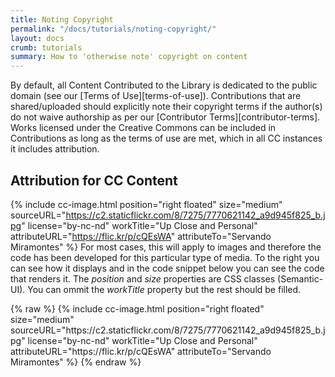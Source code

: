 ```yaml
---
title: Noting Copyright
permalink: "/docs/tutorials/noting-copyright/"
layout: docs
crumb: tutorials
summary: How to 'otherwise note' copyright on content
---
```


By default, all Content Contributed to the Library is dedicated to the public domain (see our [Terms of Use][terms-of-use]). Contributions that are shared/uploaded should explicitly note their copyright terms if the author(s) do not waive authorship as per our [Contributor Terms][contributor-terms]. Works licensed under the Creative Commons can be included in Contributions as long as the terms of use are met, which in all CC instances it includes attribution.

## Attribution for CC Content
{% include cc-image.html position="right floated" size="medium" sourceURL="https://c2.staticflickr.com/8/7275/7770621142_a9d945f825_b.jpg" license="by-nc-nd" workTitle="Up Close and Personal" attributeURL="https://flic.kr/p/cQEsWA" attributeTo="Servando Miramontes" %}
For most cases, this will apply to images and therefore the code has been developed for this particular type of media. To the right you can see how it displays and in the code snippet below you can see the code that renders it. The _position_ and _size_ properties are CSS classes (Semantic-UI). You can ommit the _workTitle_ property but the rest should be filled.


<div class="ui inverted compact segment">
{% raw  %}
{% include cc-image.html position="right floated" size="medium" sourceURL="https://c2.staticflickr.com/8/7275/7770621142_a9d945f825_b.jpg" license="by-nc-nd" workTitle="Up Close and Personal" attributeURL="https://flic.kr/p/cQEsWA" attributeTo="Servando Miramontes" %}
{% endraw %}
</div>
